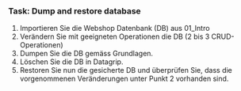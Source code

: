 ### Task: Dump and restore database
1. Importieren Sie die Webshop Datenbank (DB) aus 01_Intro
2. Verändern Sie mit geeigneten Operationen die DB (2 bis 3 CRUD-Operationen)
3. Dumpen Sie die DB gemäss Grundlagen.
4. Löschen Sie die DB in Datagrip.
5. Restoren Sie nun die gesicherte DB und überprüfen Sie, dass 
die vorgenommenen Veränderungen unter Punkt 2 vorhanden sind. 
